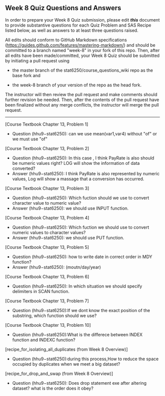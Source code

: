 ## Week 8 Quiz Questions and Answers

In order to prepare your Week 8 Quiz submission, please edit ***this*** document to provide substantive questions for each Quiz Problem and SAS Recipe listed below, as well as answers to at least three questions raised.

All edits should conform to GitHub Markdown specifications (https://guides.github.com/features/mastering-markdown/) and should be committed to a branch named "week-8" in your fork of this repo. Then, after all edits have been made/committed, your Week 8 Quiz should be submitted by initiating a pull request using

- the master branch of the stat6250/course_questions_wiki repo as the base fork and

- the week-8 branch of your version of the repo as the head fork.

The instructor will then review the pull request and make comments should further revision be needed. Then, after the contents of the pull request have been finalized without any merge conflicts, the instructor will merge the pull request.

********************************************************************************



[Course Textbook Chapter 13, Problem 1]
- Question (hhu9−stat6250): can we use mean(var1,var4) without "of" or we must use "of"


[Course Textbook Chapter 13, Problem 2]
- Question (hhu9−stat6250): In this case , I think PayRate is also should be numeric values right? LOG will show the information of data converted? 
- Answer (hhu9−stat6250): I think PayRate is also represented by numeric values, Log will show a massage that a 
conversion has occurred.

[Course Textbook Chapter 13, Problem 3]
- Question (hhu9−stat6250): Which fuction should we use to convert character value to numeric value?
- Answer (hhu9−stat6250): we should use INPUT function.

[Course Textbook Chapter 13, Problem 4]
- Question (hhu9−stat6250): Which fuction we should use to convert numeric values to character values?
- Answer (hhu9−stat6250): we should use PUT function.

[Course Textbook Chapter 13, Problem 5]
- Question (hhu9−stat6250): how to write date in correct order in MDY function?
- Answer (hhu9−stat6250):  (moutn/day/year)

[Course Textbook Chapter 13, Problem 6]
- Question (hhu9−stat6250): In which situation we should specify delimiters in SCAN function.


[Course Textbook Chapter 13, Problem 7]
- Question (hhu9−stat6250):If we dont know the exact position of the substring, which function should we use?


[Course Textbook Chapter 13, Problem 10]
- Question (hhu9−stat6250):What is the differece between INDEX function and INDEXC function?


[recipe_for_isolating_all_duplicates (from Week 8 Overview)]
- Question (hhu9−stat6250):during this process,How to reduce the space occupied by duplicates when we meet a big 
  dataset?


[recipe_for_drop_and_swap (from Week 8 Overview)]
- Question (hhu9−stat6250): Does drop statement exe after altering dataset? what is the order does it obey?
